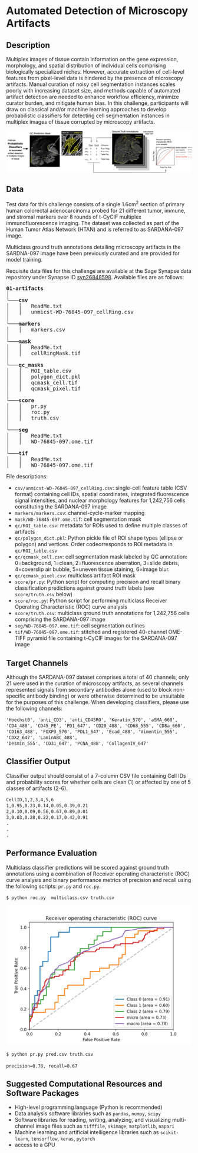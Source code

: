 # Automated Detection of Microscopy Artifacts

## Description
Multiplex images of tissue contain information on the gene expression, morphology, and spatial distribution of individual cells comprising biologically specialized niches. However, accurate extraction of cell-level features from pixel-level data is hindered by the presence of microscopy artifacts. Manual curation of noisy cell segmentation instances scales poorly with increasing dataset size, and methods capable of automated artifact detection are needed to enhance workflow efficiency, minimize curator burden, and mitigate human bias. In this challenge, participants will draw on classical and/or machine learning approaches to develop probabilistic classifiers for detecting cell segmentation instances in multiplex images of tissue corrupted by microscopy artifacts.

![](schematic.png)

## Data
Test data for this challenge consists of a single 1.6cm<sup>2</sup> section of primary human colorectal adenocarcinoma probed for 21 different tumor, immune, and stromal markers over 8 rounds of t-CyCIF multiplex immunofluorescence imaging. The dataset was collected as part of the Human Tumor Atlas Network (HTAN) and is referred to as SARDANA-097 image.

Multiclass ground truth annotations detailing microscopy artifacts in the SARDNA-097 image have been previously curated and are provided for model training.

Requisite data files for this challenge are available at the Sage Synapse data repository under Synapse ID [syn26848598](https://www.synapse.org/#!Synapse:syn26848598). Available files are as follows:

<pre>
<b>01-artifacts</b>  
│
└───<b>csv</b>
│   │   ReadMe.txt
│   │   unmicst-WD-76845-097_cellRing.csv
│
└───<b>markers</b>
│   │   markers.csv
│
└───<b>mask</b>
│   │   ReadMe.txt
│   │   cellRingMask.tif
│
└───<b>qc_masks</b>
│   │   ROI_table.csv
│   │   polygon_dict.pkl
│   │   qcmask_cell.tif
│   │   qcmask_pixel.tif
│
└───<b>score</b>
│   │   pr.py
│   │   roc.py
│   │   truth.csv
│
└───<b>seg</b>
│   │   ReadMe.txt
│   │   WD-76845-097.ome.tif
│
└───<b>tif</b>
│   │   ReadMe.txt
│   │   WD-76845-097.ome.tif
</pre>

File descriptions:
* `csv/unmicst-WD-76845-097_cellRing.csv`: single-cell feature table (CSV format) containing cell IDs, spatial coordinates, integrated fluorescence signal intensities, and nuclear morphology features for 1,242,756 cells constituting the SARDANA-097 image
* `markers/markers.csv`: channel-cycle-marker mapping
* `mask/WD-76845-097.ome.tif`: cell segmentation mask
* `qc/ROI_table.csv`: metadata for ROIs used to define multiple classes of artifacts
* `qc/polygon_dict.pkl`: Python pickle file of ROI shape types (ellipse or polygon) and vertices. Order codeorresponds to ROI metadata in `qc/ROI_table.csv`
* `qc/qcmask_cell.csv`: cell segmentation mask labeled by QC annotation: 0=background, 1=clean, 2=fluorescence aberration, 3=slide debris, 4=coverslip air bubble, 5=uneven tissue staining, 6=image blur.  
* `qc/qcmask_pixel.csv`: multiclass artifact ROI mask
* `score/pr.py`: Python script for computing precision and recall binary classification predictions against ground truth labels (see `score/truth.csv` below)
* `score/roc.py`: Python script for performing multiclass Receiver Operating Characteristic (ROC) curve analysis
* `score/truth.csv`: multiclass ground truth annotations for 1,242,756 cells comprising the SARDANA-097 image
* `seg/WD-76845-097.ome.tif`: cell segmentation outlines
* `tif/WD-76845-097.ome.tif`: stitched and registered 40-channel OME-TIFF pyramid file containing t-CyCIF images for the SARDANA-097 image

## Target Channels
Although the SARDANA-097 dataset comprises a total of 40 channels, only 21 were used in the curation of microscopy artifacts, as several channels represented signals from secondary antibodies alone (used to block non-specific antibody binding) or were otherwise determined to be unsuitable for the purposes of this challenge. When developing classifiers, please use the following channels:

```
'Hoechst0', 'anti_CD3', 'anti_CD45RO', 'Keratin_570', 'aSMA_660', 'CD4_488', 'CD45_PE', 'PD1_647', 'CD20_488', 'CD68_555', 'CD8a_660', 'CD163_488', 'FOXP3_570', 'PDL1_647', 'Ecad_488', 'Vimentin_555', 'CDX2_647', 'LaminABC_488',
'Desmin_555', 'CD31_647', 'PCNA_488', 'CollagenIV_647'
```

## Classifier Output
Classifier output should consist of a 7-column CSV file containing Cell IDs and probability scores for whether cells are clean (1) or affected by one of 5 classes of artifacts (2-6).

```
CellID,1,2,3,4,5,6
1,0.95,0.23,0.14,0.05,0.39,0.21
2,0.10,0.09,0.56,0.67,0.89,0.01
3,0.03,0.28,0.22,0.17,0.42,0.91
.
.
.
```

## Performance Evaluation
Multiclass classifier predictions will be scored against ground truth annotations using a combination of Receiver operating characteristic (ROC) curve analysis and binary performance metrics of precision and recall using the following scripts: `pr.py` and `roc.py`.

```
$ python roc.py  multiclass.csv truth.csv
```

![](roc.png)

```
$ python pr.py pred.csv truth.csv

precision=0.78, recall=0.67
```

## Suggested Computational Resources and Software Packages
* High-level programming language (Python is recommended)
* Data analysis software libraries such as `pandas`, `numpy`, `scipy`
* Software libraries for reading, writing, analyzing, and visualizing multi-channel image files such as `tifffile`, `skimage`, `matplotlib`, `napari`
* Machine learning and artificial intelligence libraries such as `scikit-learn`, `tensorflow`, `keras`, `pytorch`
* access to a GPU
